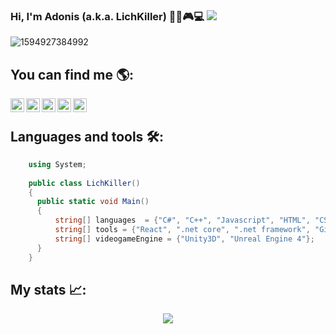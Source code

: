 
### Hi, I'm Adonis (a.k.a. LichKiller) 👨‍💻🎮💻  ![](https://visitor-badge.glitch.me/badge?page_id=EnrageStudio)
![1594927384992](https://user-images.githubusercontent.com/60354803/125116882-0013d680-e0b3-11eb-9396-dd03639f5cac.jpg)

## You can find me 🌎:
<a href="https://www.linkedin.com/in/adonis-villalva/">
  <img align="left" alt="EnrageStudio's LinkedIN" width="22px" src="https://raw.githubusercontent.com/peterthehan/peterthehan/master/assets/linkedin.svg" />
</a>
<a href="https://www.facebook.com/EnrageStudio">
  <img align="left" alt="EnrageStudio's Facebook" width="22px" src="https://cdn.icon-icons.com/icons2/836/PNG/512/Facebook_icon-icons.com_66805.png" />
</a>
<a href="https://twitter.com/EnrageStudio">
  <img align="left" alt="EnrageStudio's Twitter" width="22px" src="https://raw.githubusercontent.com/peterthehan/peterthehan/master/assets/twitter.svg" />
</a>
<a href="https://www.instagram.com/enragestudio/">
  <img align="left" alt="EnrageStudio's Instagram" width="22px" src="https://user-images.githubusercontent.com/60354803/125121865-2f7a1180-e0ba-11eb-85ee-0b6a3f3a66da.png" />
</a>
<a href="http://www.enragestudio.com/">
  <img align="left" alt="EnrageStudio's Blog" width="22px" src="https://user-images.githubusercontent.com/60354803/125122110-88e24080-e0ba-11eb-8d2d-d8471329529c.png" />
</a>
</br>

## Languages and tools 🛠:

```csharp
    using System;
    
    public class LichKiller()
    {
      public static void Main()
      {
          string[] languages  = {"C#", "C++", "Javascript", "HTML", "CSS"};
          string[] tools = {"React", ".net core", ".net framework", "Git"};
          string[] videogameEngine = {"Unity3D", "Unreal Engine 4"};
      }
    }
```

## My stats 📈:
<p align = 'center'><img src = 'https://github-readme-stats.vercel.app/api?username=EnrageStudio&show_icons=true&theme=gotham'/></p>

